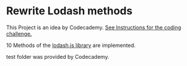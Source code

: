 # Rewrite Lodash methods

This Project is an idea by Codecademy. [See Instructions for the coding challenge.](https://www.codecademy.com/content-items/fb6220182ee4317cc3eaf380b71175de?preview=true)

10 Methods of the [lodash.js library](https://lodash.com/docs/4.17.15) are implemented.

test folder was provided by Codecademy. 